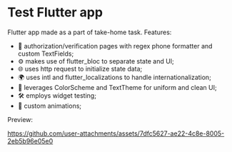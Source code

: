 # Test Flutter app

Flutter app made as a part of take-home task. Features:
- 📱 authorization/verification pages with regex phone formatter and custom TextFields;
- ⚙️ makes use of flutter_bloc to separate state and UI;
- 🌐 uses http request to initialize state data;
- 🌍 uses intl and flutter_localizations to handle internationalization;
- 🎨 leverages ColorScheme and TextTheme for uniform and clean UI;
- 🛠️ employs widget testing;
- 💎 custom animations;

Preview:

https://github.com/user-attachments/assets/7dfc5627-ae22-4c8e-8005-2eb5b96e05e0
